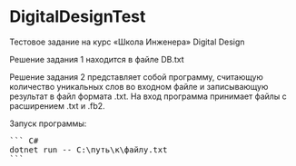 # DigitalDesignTest
Тестовое задание на курс «Школа Инженера» Digital Design

Решение задания 1 находится в файле DB.txt

Решение задания 2 представляет собой программу, считающую количество уникальных слов во входном файле и записывающую результат в файл формата .txt. На вход программа принимает файлы с расширением .txt и .fb2.

Запуск программы:

<pre>
``` C#
dotnet run -- C:\путь\к\файлу.txt
```
</pre>
